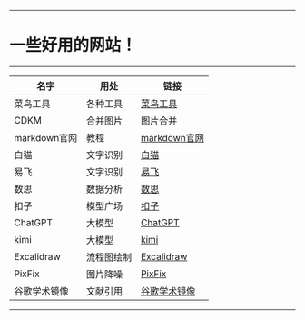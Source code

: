***
# 一些好用的网站！
***

| 名字         | 用处    | 链接                                      |
|------------|-------|-----------------------------------------|
| 菜鸟工具       | 各种工具  | [菜鸟工具](https://www.jyshare.com)         |
| CDKM       | 合并图片  | [图片合并](https://cdkm.com)                |
| markdown官网 | 教程    | [markdown官网](https://markdown.com.cn)   |
| 白猫         | 文字识别  | [白猫](https://web.baimiaoapp.com)        |
| 易飞         | 文字识别  | [易飞](https://catocr.com/#)              |
| 数思         | 数据分析  | [数思](https://chat.shusi.cn)             |
| 扣子         | 模型广场  | [扣子](https://www.coze.cn)               |
| ChatGPT    | 大模型   | [ChatGPT](https://chat18.aichatos8.com) |
| kimi       | 大模型   | [kimi](https://kimi.moonshot.cn/)       |
| Excalidraw | 流程图绘制 | [Excalidraw](https://excalidraw.com)    |
| PixFix     | 图片降噪   | [PixFix](https://zh.pixfix.com/)      |
| 谷歌学术镜像 | 文献引用 | [谷歌学术镜像](http://xs.3822808.com/)  |

***
